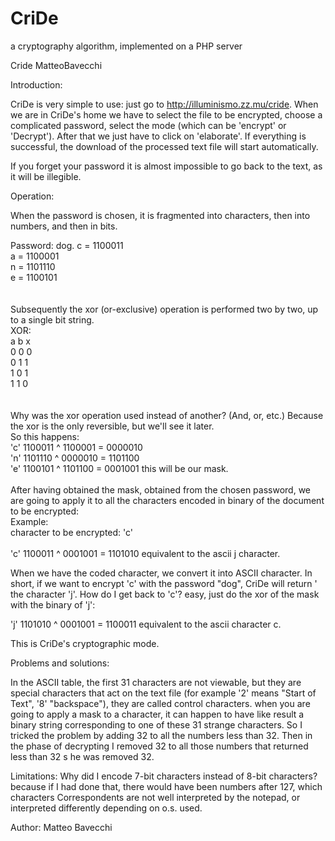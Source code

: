 # CriDe
a cryptography algorithm, implemented on a PHP server<br>

Cride
MatteoBavecchi

Introduction:

CriDe is very simple to use: just go to http://illuminismo.zz.mu/cride.
When we are in CriDe's home we have to select the file to be encrypted, choose
a complicated password, select the mode (which can be 'encrypt' or
'Decrypt'). After that we just have to click on 'elaborate'.
If everything is successful, the download of the processed text file will start automatically.

If you forget your password it is almost impossible to go back to the text, as it will be illegible.

Operation:

When the password is chosen, it is fragmented into characters, then into numbers,
and then in bits.

Password: dog.
c = 1100011<br>
a = 1100001<br>
n = 1101110<br>
e = 1100101<br>
<br>
<br>
Subsequently the xor (or-exclusive) operation is performed two by two, up to a single bit string.
<br>
XOR:<br>
a b x<br>
0 0 0<br>
0 1 1<br>
1 0 1<br>
1 1 0<br>
<br>
<br>
Why was the xor operation used instead of another? (And, or, etc.)
Because the xor is the only reversible, but we'll see it later.
<br>
So this happens:
<br>
'c' 1100011 ^ 1100001 = 0000010<br>
'n' 1101110 ^ 0000010 = 1101100<br>
'e' 1100101 ^ 1101100 = 0001001 this will be our mask.<br>
<br>
After having obtained the mask, obtained from the chosen password, we are going to apply it to
all the characters encoded in binary of the document to be encrypted:
<br>
Example:<br>
character to be encrypted: 'c'<br>
<br>
'c' 1100011 ^ 0001001 = 1101010 equivalent to the ascii j character.<br>

When we have the coded character, we convert it into ASCII character.
In short, if we want to encrypt 'c' with the password "dog", CriDe will return '
the character 'j'.
How do I get back to 'c'? easy, just do the xor of the mask with the binary of 'j':

'j' 1101010 ^ 0001001 = 1100011 equivalent to the ascii character c.

This is CriDe's cryptographic mode.



Problems and solutions:

In the ASCII table, the first 31 characters are not viewable, but they are special characters that act on the text file (for example '2' means "Start of Text",
'8' "backspace"), they are called control characters.
when you are going to apply a mask to a character, it can happen to have like
result a binary string corresponding to one of these 31 strange characters.
So I tricked the problem by adding 32 to all the numbers less than 32.
Then in the phase of decrypting I removed 32 to all those numbers that returned less than 32 s
he was removed 32.


Limitations:
Why did I encode 7-bit characters instead of 8-bit characters?
because if I had done that, there would have been numbers after 127, which characters
Correspondents are not well interpreted by the notepad, or interpreted differently
depending on o.s. used.

Author: Matteo Bavecchi

